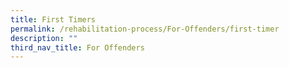 ```yaml
---
title: First Timers
permalink: /rehabilitation-process/For-Offenders/first-timer
description: ""
third_nav_title: For Offenders
---
```

